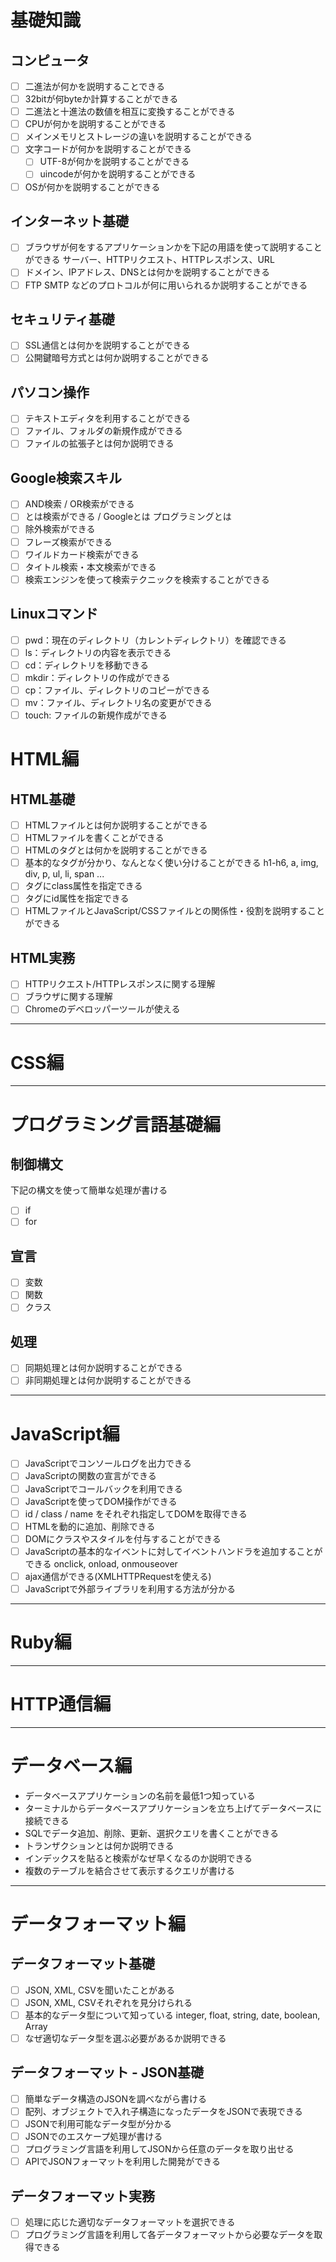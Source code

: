 # 基礎知識

## コンピュータ

- [ ] 二進法が何かを説明することできる
- [ ] 32bitが何byteか計算することができる
- [ ] 二進法と十進法の数値を相互に変換することができる
- [ ] CPUが何かを説明することができる
- [ ] メインメモリとストレージの違いを説明することができる
- [ ] 文字コードが何かを説明することができる
  - [ ] UTF-8が何かを説明することができる
  - [ ] uincodeが何かを説明することができる
- [ ] OSが何かを説明することができる

## インターネット基礎

- [ ] ブラウザが何をするアプリケーションかを下記の用語を使って説明することができる
  サーバー、HTTPリクエスト、HTTPレスポンス、URL
- [ ] ドメイン、IPアドレス、DNSとは何かを説明することができる
- [ ] FTP SMTP などのプロトコルが何に用いられるか説明することができる
  
## セキュリティ基礎

- [ ] SSL通信とは何かを説明することができる
- [ ] 公開鍵暗号方式とは何か説明することができる

## パソコン操作

- [ ] テキストエディタを利用することができる
- [ ] ファイル、フォルダの新規作成ができる
- [ ] ファイルの拡張子とは何か説明できる

## Google検索スキル

- [ ] AND検索 / OR検索ができる
- [ ] とは検索ができる / Googleとは プログラミングとは
- [ ] 除外検索ができる
- [ ] フレーズ検索ができる
- [ ] ワイルドカード検索ができる
- [ ] タイトル検索・本文検索ができる
- [ ] 検索エンジンを使って検索テクニックを検索することができる

##  Linuxコマンド

- [ ] pwd：現在のディレクトリ（カレントディレクトリ）を確認できる
- [ ] ls：ディレクトリの内容を表示できる
- [ ] cd：ディレクトリを移動できる
- [ ] mkdir：ディレクトリの作成ができる
- [ ] cp：ファイル、ディレクトリのコピーができる
- [ ] mv：ファイル、ディレクトリ名の変更ができる
- [ ] touch: ファイルの新規作成ができる

# HTML編

## HTML基礎

- [ ] HTMLファイルとは何か説明することができる
- [ ] HTMLファイルを書くことができる
- [ ] HTMLのタグとは何かを説明することができる
- [ ] 基本的なタグが分かり、なんとなく使い分けることができる
  h1-h6, a, img, div, p, ul, li, span ...
- [ ] タグにclass属性を指定できる
- [ ] タグにid属性を指定できる
- [ ] HTMLファイルとJavaScript/CSSファイルとの関係性・役割を説明することができる

## HTML実務

- [ ] HTTPリクエスト/HTTPレスポンスに関する理解
- [ ] ブラウザに関する理解
- [ ] Chromeのデベロッパーツールが使える

---
# CSS編

---
# プログラミング言語基礎編

## 制御構文

下記の構文を使って簡単な処理が書ける
- [ ] if
- [ ] for

## 宣言

- [ ] 変数
- [ ] 関数
- [ ] クラス

## 処理

- [ ] 同期処理とは何か説明することができる
- [ ] 非同期処理とは何か説明することができる

---
# JavaScript編

- [ ] JavaScriptでコンソールログを出力できる
- [ ] JavaScriptの関数の宣言ができる
- [ ] JavaScriptでコールバックを利用できる
- [ ] JavaScriptを使ってDOM操作ができる
- [ ] id / class / name をそれぞれ指定してDOMを取得できる
- [ ] HTMLを動的に追加、削除できる
- [ ] DOMにクラスやスタイルを付与することができる
- [ ] JavaScriptの基本的なイベントに対してイベントハンドラを追加することができる
  onclick, onload, onmouseover
- [ ] ajax通信ができる(XMLHTTPRequestを使える)
- [ ] JavaScriptで外部ライブラリを利用する方法が分かる

---
# Ruby編

---
# HTTP通信編

---
# データベース編

- データベースアプリケーションの名前を最低1つ知っている
- ターミナルからデータベースアプリケーションを立ち上げてデータベースに接続できる
- SQLでデータ追加、削除、更新、選択クエリを書くことができる
- トランザクションとは何か説明できる
- インデックスを貼ると検索がなぜ早くなるのか説明できる
- 複数のテーブルを結合させて表示するクエリが書ける

---

# データフォーマット編

## データフォーマット基礎

- [ ] JSON, XML, CSVを聞いたことがある
- [ ] JSON, XML, CSVそれぞれを見分けられる
- [ ] 基本的なデータ型について知っている
  integer, float, string, date, boolean, Array
- [ ] なぜ適切なデータ型を選ぶ必要があるか説明できる

## データフォーマット - JSON基礎

- [ ] 簡単なデータ構造のJSONを調べながら書ける
- [ ] 配列、オブジェクトで入れ子構造になったデータをJSONで表現できる
- [ ] JSONで利用可能なデータ型が分かる
- [ ] JSONでのエスケープ処理が書ける
- [ ] プログラミング言語を利用してJSONから任意のデータを取り出せる
- [ ] APIでJSONフォーマットを利用した開発ができる

## データフォーマット実務

- [ ] 処理に応じた適切なデータフォーマットを選択できる
- [ ] プログラミング言語を利用して各データフォーマットから必要なデータを取得できる
